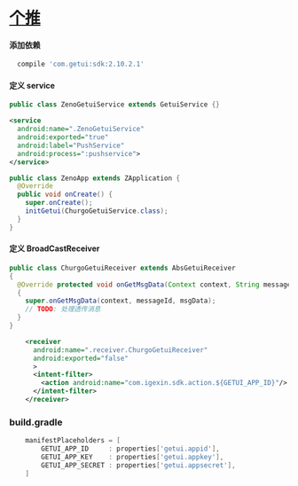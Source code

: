 # [个推](http://docs.getui.com/mobile/android/androidstudio_maven/)
 
#### 添加依赖
```groovy
  compile 'com.getui:sdk:2.10.2.1'
```

#### 定义 service
```java
public class ZenoGetuiService extends GetuiService {}
```

```xml
<service
  android:name=".ZenoGetuiService"
  android:exported="true"
  android:label="PushService"
  android:process=":pushservice">
</service>
```

```java
public class ZenoApp extends ZApplication {
  @Override
  public void onCreate() {
    super.onCreate();
    initGetui(ChurgoGetuiService.class);
  }
}
```

#### 定义 BroadCastReceiver
```java
public class ChurgoGetuiReceiver extends AbsGetuiReceiver
{
  @Override protected void onGetMsgData(Context context, String messageId, String msgData)
  {
    super.onGetMsgData(context, messageId, msgData);
    // TODO: 处理透传消息
  }
}
```

```xml
    <receiver
      android:name=".receiver.ChurgoGetuiReceiver"
      android:exported="false"
      >
      <intent-filter>
        <action android:name="com.igexin.sdk.action.${GETUI_APP_ID}"/>
      </intent-filter>
    </receiver>
```

### build.gradle

```groovy
    manifestPlaceholders = [
        GETUI_APP_ID     : properties['getui.appid'],
        GETUI_APP_KEY    : properties['getui.appkey'],
        GETUI_APP_SECRET : properties['getui.appsecret'],
    ]
```

